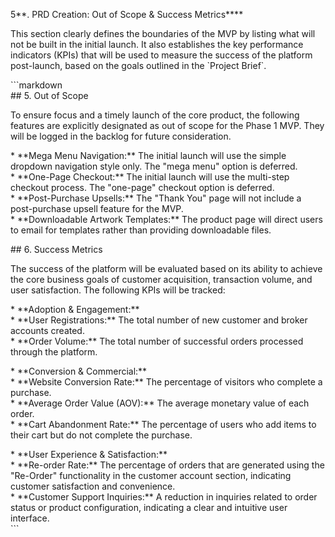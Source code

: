 5**. PRD Creation: Out of Scope & Success Metrics\*\***

This section clearly defines the boundaries of the MVP by listing what will not be built in the initial launch. It also establishes the key performance indicators (KPIs) that will be used to measure the success of the platform post-launch, based on the goals outlined in the \`Project Brief\`.

\`\`\`markdown  
\#\# 5\. Out of Scope

To ensure focus and a timely launch of the core product, the following features are explicitly designated as out of scope for the Phase 1 MVP. They will be logged in the backlog for future consideration.

\* \*\*Mega Menu Navigation:\*\* The initial launch will use the simple dropdown navigation style only. The "mega menu" option is deferred.  
\* \*\*One-Page Checkout:\*\* The initial launch will use the multi-step checkout process. The "one-page" checkout option is deferred.  
\* \*\*Post-Purchase Upsells:\*\* The "Thank You" page will not include a post-purchase upsell feature for the MVP.  
\* \*\*Downloadable Artwork Templates:\*\* The product page will direct users to email for templates rather than providing downloadable files.

\#\# 6\. Success Metrics

The success of the platform will be evaluated based on its ability to achieve the core business goals of customer acquisition, transaction volume, and user satisfaction. The following KPIs will be tracked:

\* \*\*Adoption & Engagement:\*\*  
 \* \*\*User Registrations:\*\* The total number of new customer and broker accounts created.  
 \* \*\*Order Volume:\*\* The total number of successful orders processed through the platform.

\* \*\*Conversion & Commercial:\*\*  
 \* \*\*Website Conversion Rate:\*\* The percentage of visitors who complete a purchase.  
 \* \*\*Average Order Value (AOV):\*\* The average monetary value of each order.  
 \* \*\*Cart Abandonment Rate:\*\* The percentage of users who add items to their cart but do not complete the purchase.

\* \*\*User Experience & Satisfaction:\*\*  
 \* \*\*Re-order Rate:\*\* The percentage of orders that are generated using the "Re-Order" functionality in the customer account section, indicating customer satisfaction and convenience.  
 \* \*\*Customer Support Inquiries:\*\* A reduction in inquiries related to order status or product configuration, indicating a clear and intuitive user interface.  
\`\`\`
